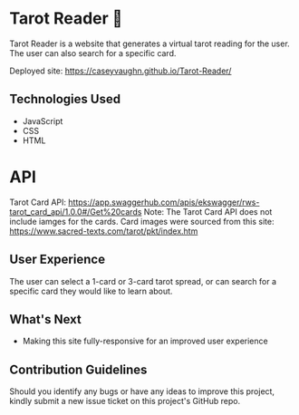 # Tarot Reader 🔮

Tarot Reader is a website that generates a virtual tarot reading for the user. The user can also search for a specific card. 

Deployed site: https://caseyvaughn.github.io/Tarot-Reader/

## Technologies Used
- JavaScript
- CSS
- HTML

# API
Tarot Card API: https://app.swaggerhub.com/apis/ekswagger/rws-tarot_card_api/1.0.0#/Get%20cards
Note: The Tarot Card API does not include iamges for the cards. Card images were sourced from this site: https://www.sacred-texts.com/tarot/pkt/index.htm

## User Experience
The user can select a 1-card or 3-card tarot spread, or can search for a specific card they would like to learn about. 

## What's Next
- Making this site fully-responsive for an improved user experience

## Contribution Guidelines
Should you identify any bugs or have any ideas to improve this project, kindly submit a new issue ticket on this project's GitHub repo.
